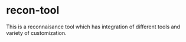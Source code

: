 # recon-tool

This is a reconnaisance tool which has integration of different tools and variety of customization.

